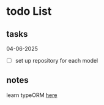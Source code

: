 # todo List

## tasks

04-06-2025
- [ ] set up repository for each model

## notes
learn typeORM [here](https://youtu.be/BCPTRCvASk0?si=RKMsDjb7BYdUFwUm)